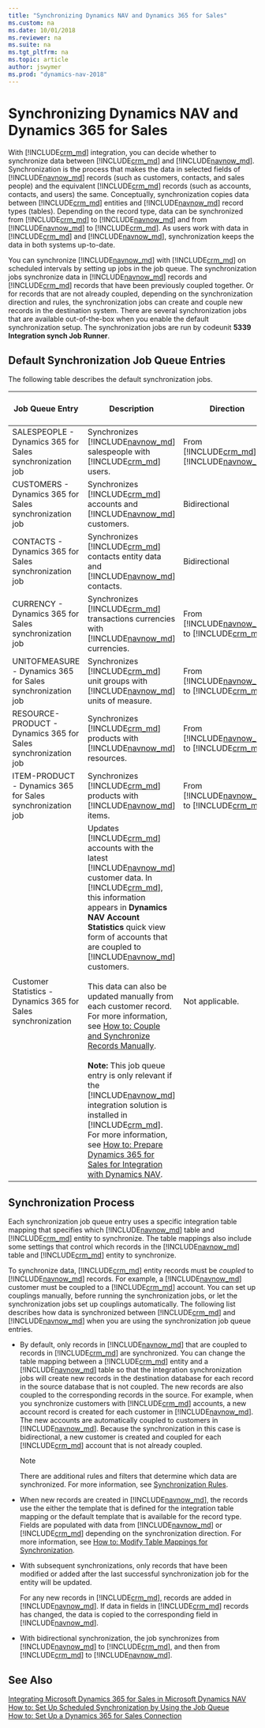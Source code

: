 ```yaml
---
title: "Synchronizing Dynamics NAV and Dynamics 365 for Sales"
ms.custom: na
ms.date: 10/01/2018
ms.reviewer: na
ms.suite: na
ms.tgt_pltfrm: na
ms.topic: article
author: jswymer
ms.prod: "dynamics-nav-2018"
---
```

# Synchronizing Dynamics NAV and Dynamics 365 for Sales
With [!INCLUDE[crm_md](includes/crm_md.md)] integration, you can decide whether to synchronize data between [!INCLUDE[crm_md](includes/crm_md.md)] and [!INCLUDE[navnow_md](includes/navnow_md.md)]. Synchronization is the process that makes the data in selected fields of [!INCLUDE[navnow_md](includes/navnow_md.md)] records \(such as customers, contacts, and sales people\) and the equivalent [!INCLUDE[crm_md](includes/crm_md.md)] records \(such as accounts, contacts, and users\) the same. Conceptually, synchronization copies data between [!INCLUDE[crm_md](includes/crm_md.md)] entities and [!INCLUDE[navnow_md](includes/navnow_md.md)] record types \(tables\). Depending on the record type, data can be synchronized from [!INCLUDE[crm_md](includes/crm_md.md)] to [!INCLUDE[navnow_md](includes/navnow_md.md)] and from [!INCLUDE[navnow_md](includes/navnow_md.md)] to [!INCLUDE[crm_md](includes/crm_md.md)]. As users work with data in [!INCLUDE[crm_md](includes/crm_md.md)] and [!INCLUDE[navnow_md](includes/navnow_md.md)], synchronization keeps the data in both systems up\-to\-date.  

You can synchronize [!INCLUDE[navnow_md](includes/navnow_md.md)] with [!INCLUDE[crm_md](includes/crm_md.md)] on scheduled intervals by setting up jobs in the job queue. The synchronization jobs synchronize data in [!INCLUDE[navnow_md](includes/navnow_md.md)] records and [!INCLUDE[crm_md](includes/crm_md.md)] records that have been previously coupled together. Or for records that are not already coupled, depending on the synchronization direction and rules, the synchronization jobs can create and couple new records in the destination system. There are several synchronization jobs that are available out\-of\-the\-box when you enable the default synchronization setup. The synchronization jobs are run by codeunit **5339 Integration synch Job Runner**.  

##  <a name="DefaultSyncJobs"></a> Default Synchronization Job Queue Entries  
 The following table describes the default synchronization jobs.  

|Job Queue Entry|Description|Direction|Integration Table Mapping|  
|---------------------|---------------------------------------|---------------|-------------------------------|  
|SALESPEOPLE \- Dynamics 365 for Sales synchronization job|Synchronizes [!INCLUDE[navnow_md](includes/navnow_md.md)] salespeople with [!INCLUDE[crm_md](includes/crm_md.md)] users.|From [!INCLUDE[crm_md](includes/crm_md.md)] to [!INCLUDE[navnow_md](includes/navnow_md.md)]|SALESPEOPLE|  
|CUSTOMERS \- Dynamics 365 for Sales synchronization job|Synchronizes [!INCLUDE[crm_md](includes/crm_md.md)] accounts and [!INCLUDE[navnow_md](includes/navnow_md.md)] customers.|Bidirectional|CUSTOMER|  
|CONTACTS \- Dynamics 365 for Sales synchronization job|Synchronizes [!INCLUDE[crm_md](includes/crm_md.md)] contacts entity data and [!INCLUDE[navnow_md](includes/navnow_md.md)] contacts.|Bidirectional|CONTACT|  
|CURRENCY \- Dynamics 365 for Sales synchronization job|Synchronizes [!INCLUDE[crm_md](includes/crm_md.md)] transactions currencies with [!INCLUDE[navnow_md](includes/navnow_md.md)] currencies.|From [!INCLUDE[navnow_md](includes/navnow_md.md)] to [!INCLUDE[crm_md](includes/crm_md.md)]|CURRENCY|  
|UNITOFMEASURE \- Dynamics 365 for Sales synchronization job|Synchronizes [!INCLUDE[crm_md](includes/crm_md.md)] unit groups with [!INCLUDE[navnow_md](includes/navnow_md.md)] units of measure.|From [!INCLUDE[navnow_md](includes/navnow_md.md)] to [!INCLUDE[crm_md](includes/crm_md.md)]|UNIT OF MEASURE|  
|RESOURCE\-PRODUCT \- Dynamics 365 for Sales synchronization job|Synchronizes [!INCLUDE[crm_md](includes/crm_md.md)] products with [!INCLUDE[navnow_md](includes/navnow_md.md)] resources.|From [!INCLUDE[navnow_md](includes/navnow_md.md)] to [!INCLUDE[crm_md](includes/crm_md.md)]|RESOURCE\-PRODUCT|  
|ITEM\-PRODUCT \- Dynamics 365 for Sales synchronization job|Synchronizes [!INCLUDE[crm_md](includes/crm_md.md)] products with [!INCLUDE[navnow_md](includes/navnow_md.md)] items.|From [!INCLUDE[navnow_md](includes/navnow_md.md)] to [!INCLUDE[crm_md](includes/crm_md.md)]|ITEM\-PRODUCT|  
|Customer Statistics \- Dynamics 365 for Sales synchronization|Updates [!INCLUDE[crm_md](includes/crm_md.md)] accounts with the latest [!INCLUDE[navnow_md](includes/navnow_md.md)] customer data. In [!INCLUDE[crm_md](includes/crm_md.md)], this information appears in **Dynamics NAV Account Statistics** quick view form of accounts that are coupled to [!INCLUDE[navnow_md](includes/navnow_md.md)] customers.<br /><br /> This data can also be updated manually from each customer record. For more information, see [How to: Couple and Synchronize Records Manually](How-to-Couple-and-Synchronize-Records-Manually.md). </BR></BR>**Note:**  This job queue entry is only relevant if the [!INCLUDE[navnow_md](includes/navnow_md.md)] integration solution is installed in [!INCLUDE[crm_md](includes/crm_md.md)]. For more information, see [How to: Prepare Dynamics 365 for Sales for Integration with Dynamics NAV](How-to-Prepare-Dynamics-CRM-for-Integration.md).|Not applicable.|Not applicable.|  

## Synchronization Process  
 Each synchronization job queue entry uses a specific integration table mapping that specifies which [!INCLUDE[navnow_md](includes/navnow_md.md)] table and [!INCLUDE[crm_md](includes/crm_md.md)] entity to synchronize. The table mappings also include some settings that control which records in the [!INCLUDE[navnow_md](includes/navnow_md.md)] table and [!INCLUDE[crm_md](includes/crm_md.md)] entity to synchronize.  

 To synchronize data, [!INCLUDE[crm_md](includes/crm_md.md)] entity records must be *coupled* to [!INCLUDE[navnow_md](includes/navnow_md.md)] records. For example, a [!INCLUDE[navnow_md](includes/navnow_md.md)] customer must be coupled to a [!INCLUDE[crm_md](includes/crm_md.md)] account. You can set up couplings manually, before running the synchronization jobs, or let the synchronization jobs set up couplings automatically. The following list describes how data is synchronized between [!INCLUDE[crm_md](includes/crm_md.md)] and [!INCLUDE[navnow_md](includes/navnow_md.md)] when you are using the synchronization job queue entries.  

-   By default, only records in [!INCLUDE[navnow_md](includes/navnow_md.md)] that are coupled to records in [!INCLUDE[crm_md](includes/crm_md.md)] are synchronized. You can change the table mapping between a [!INCLUDE[crm_md](includes/crm_md.md)] entity and a [!INCLUDE[navnow_md](includes/navnow_md.md)] table so that the integration synchronization jobs will create new records in the destination database for each record in the source database that is not coupled. The new records are also coupled to the corresponding records in the source. For example, when you synchronize customers with [!INCLUDE[crm_md](includes/crm_md.md)] accounts, a new account record is created for each customer in [!INCLUDE[navnow_md](includes/navnow_md.md)]. The new accounts are automatically coupled to customers in [!INCLUDE[navnow_md](includes/navnow_md.md)]. Because the synchronization in this case is bidirectional, a new customer is created and coupled for each [!INCLUDE[crm_md](includes/crm_md.md)] account that is not already coupled.  

    > [!NOTE]  
    >  There are additional rules and filters that determine which data are synchronized. For more information, see [Synchronization Rules](Synchronizing-Dynamics-NAV-and-Dynamics-CRM.md#SynchRules).  

-   When new records are created in [!INCLUDE[navnow_md](includes/navnow_md.md)], the records use the either the template that is defined for the integration table mapping or the default template that is available for the record type. Fields are populated with data from [!INCLUDE[navnow_md](includes/navnow_md.md)] or [!INCLUDE[crm_md](includes/crm_md.md)] depending on the synchronization direction. For more information, see [How to: Modify Table Mappings for Synchronization](How-to-Modify-Table-Mappings-for-Synchronization.md).  

-   With subsequent synchronizations, only records that have been modified or added after the last successful synchronization job for the entity will be updated.  

     For any new records in [!INCLUDE[crm_md](includes/crm_md.md)], records are added in [!INCLUDE[navnow_md](includes/navnow_md.md)]. If data in fields in [!INCLUDE[crm_md](includes/crm_md.md)] records has changed, the data is copied to the corresponding field in [!INCLUDE[navnow_md](includes/navnow_md.md)].  

-   With bidirectional synchronization, the job synchronizes from [!INCLUDE[navnow_md](includes/navnow_md.md)] to [!INCLUDE[crm_md](includes/crm_md.md)], and then from [!INCLUDE[crm_md](includes/crm_md.md)] to [!INCLUDE[navnow_md](includes/navnow_md.md)].  

## See Also  
 [Integrating Microsoft Dynamics 365 for Sales in Microsoft Dynamics NAV](Integrating-Dynamics-CRM-in-Dynamics-NAV.md)   
 [How to: Set Up Scheduled Synchronization by Using the Job Queue](How-to-Set-Up-Scheduled-Synchronization-by-Using-the-Job-Queue.md)   
 [How to: Set Up a Dynamics 365 for Sales Connection](How-to-Set-Up-a-Dynamics-CRM-Connection.md)
